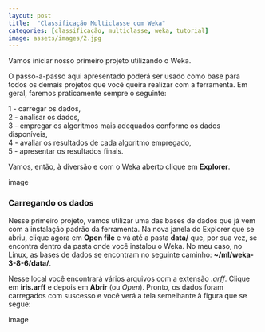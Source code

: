 ```yaml
---
layout: post
title:  "Classificação Multiclasse com Weka"
categories: [classificação, multiclasse, weka, tutorial]
image: assets/images/2.jpg
---
```

Vamos iniciar nosso primeiro projeto utilizando o Weka.

O passo-a-passo aqui apresentado poderá ser usado como base para todos os demais projetos que você queira realizar com a ferramenta. Em geral, faremos praticamente sempre o seguinte:

  1 - carregar os dados,  
  2 - analisar os dados,  
  3 - empregar os algoritmos mais adequados conforme os dados disponíveis,  
  4 - avaliar os resultados de cada algoritmo empregado,  
  5 - apresentar os resultados finais.

Vamos, então, à diversão e com o Weka aberto clique em  **Explorer**.

image



### Carregando os dados
Nesse primeiro projeto, vamos utilizar uma das bases de dados que já vem com a instalação padrão da ferramenta. Na nova janela do Explorer que se abriu, clique agora em **Open file** e vá até a pasta **data/** que, por sua vez, se encontra dentro da pasta onde você instalou o Weka. No meu caso, no Linux, as bases de dados se encontram no seguinte caminho: **~/ml/weka-3-8-6/data/**.

Nesse local você encontrará vários arquivos com a extensão *.arff*. Clique em **iris.arff** e depois em **Abrir** (ou *Open*). Pronto, os dados foram carregados com suscesso e você verá a tela semelhante à figura que se segue:

image

